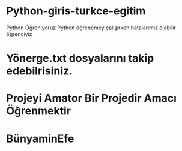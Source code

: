 # Python-giris-turkce-egitim
Python Öğreniyoruz 
Python öğrenemey çalışırken hatalarımız olabilir öğrenciyiz 
# Yönerge.txt dosyalarını takip edebilrisiniz.
# Projeyi Amator Bir Projedir Amacı Öğrenmektir
# BünyaminEfe

